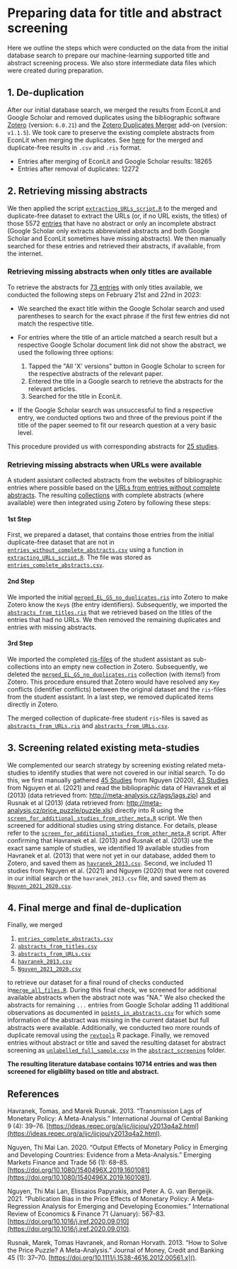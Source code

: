 # Preparing data for title and abstract screening

Here we outline the steps which were conducted on the data from the initial database search to prepare our machine-learning supported title and abstract screening process. We also store intermediate data files which were created during preparation.

## 1. De-duplication

After our initial database search, we merged the results from EconLit and Google Scholar and removed duplicates using the bibliographic software [Zotero](https://www.zotero.org/) (version: `6.0.21`) and the [Zotero Duplicates Merger](https://github.com/frangoud/ZoteroDuplicatesMerger) add-on (version: `v1.1.5`). We took care to preserve the existing complete abstracts from EconLit when merging the duplicates. See [here](merging_of_EL_and_GS_results_and_duplicate_removal) for the merged and duplicate-free results in `.csv` and `.ris` format.

- Entries after merging of EconLit and Google Scholar results: 18265
- Entries after removal of duplicates: 12272

## 2. Retrieving missing abstracts

We then applied the script [`extracting_URLs_script.R`](retrieving_missing_or_incomplete_abstracts/extracting_URLs_script.R) to the merged and duplicate-free dataset to extract the URLs (or, if no URL exists, the titles) of those 5572 [entries](retrieving_missing_or_incomplete_abstracts/entries_without_complete_abstracts.csv) that have no abstract or only an incomplete abstract (Google Scholar only extracts abbreviated abstracts and both Google Scholar and EconLit sometimes have missing abstracts). We then manually searched for these entries and retrieved their abstracts, if available, from the internet.

### Retrieving missing abstracts when only titles are available

To retrieve the abstracts for [73 entries](retrieving_missing_or_incomplete_abstracts/titles/titles1.txt) with only titles available, we conducted the following steps on February 21st and 22nd in 2023:

- We searched the exact title within the Google Scholar search and used parentheses to search for the exact phrase if the first few entries did not match the respective title.

- For entries where the title of an article matched a search result but a respective Google Scholar document link did not show the abstract, we used the following three options:  
  1. Tapped the "All 'X' versions" button in Google Scholar to screen for the respective abstracts of the relevant paper.
  2. Entered the title in a Google search to retrieve the abstracts for the relevant articles.
  3. Searched for the title in EconLit.
  
- If the Google Scholar search was unsuccessful to find a respective entry, we conducted options two and three of the previous point if the title of the paper seemed to fit our research question at a very basic level. 

This procedure provided us with corresponding abstracts for [25 studies](retrieving_missing_or_incomplete_abstracts/abstracts_from_titles.csv).

### Retrieving missing abstracts when URLs were available

A student assistant collected abstracts from the websites of bibliographic entries where possible based on the [URLs from entries without complete abstracts](retrieving_missing_or_incomplete_abstracts/URLs). The resulting [collections](retrieving_missing_or_incomplete_abstracts/RIS_files_from_URLs) with complete abstracts (where available) were then integrated using Zotero by following these steps:

#### 1st Step

First, we prepared a dataset, that contains those entries from the initial duplicate-free dataset that are not in [`entries_without_complete_abstracts.csv`](retrieving_missing_or_incomplete_abstracts/entries_without_complete_abstracts.csv) using a function in [`extracting_URLs_script.R`](retrieving_missing_or_incomplete_abstracts/extracting_URLs_script.R). The file was stored as [`entries_complete_abstracts.csv`](retrieving_missing_or_incomplete_abstracts/entries_complete_abstracts.csv).

#### 2nd Step

We imported the initial [`merged_EL_GS_no_duplicates.ris`](merging_of_EL_and_GS_results_and_duplicate_removal/merged_EL_GS_no_duplicates.ris) into Zotero to make Zotero know the `Key`s (the entry identifiers). Subsequently, we imported the [`abstracts_from_titles.ris`](retrieving_missing_or_incomplete_abstracts/abstracts_from_titles.ris) that we retrieved based on the titles of the entries that had no URLs. We then removed the remaining duplicates and entries with missing abstracts.

#### 3rd Step

We imported the completed [ris-files](retrieving_missing_or_incomplete_abstracts/RIS_files_from_URLs) of the student assistant as sub-collections into an empty new collection in Zotero. Subsequently, we deleted the [`merged_EL_GS_no_duplicates.ris`](merging_of_EL_and_GS_results_and_duplicate_removal/merged_EL_GS_no_duplicates.ris) collection (with items!) from Zotero. This procedure ensured that Zotero would have resolved any `Key` conflicts (identifier conflicts) between the original dataset and the `ris`-files from the student assistant. In a last step, we removed duplicated items directly in Zotero.

The merged collection of duplicate-free student `ris`-files is saved as [`abstracts_from_URLs.ris`](retrieving_missing_or_incomplete_abstracts/abstracts_from_URLs.ris) and [`abstracts_from_URLs.csv`](retrieving_missing_or_incomplete_abstracts/abstracts_from_URLs.csv).

## 3. Screening related existing meta-studies 

We complemented our search strategy by screening existing related meta-studies to identify studies that were not covered in our initial search. To do this, we first manually gathered [45 Studies](studies_from_other_meta_studies/Nguyen_2020.csv) from Nguyen (2020), [43 Studies](studies_from_other_meta_studies/Nguyen_2021.csv) from Nguyen et al. (2021) and read the bibliopraphic data of Havranek et al (2013) (data retrieved from: http://meta-analysis.cz/lags/lags.zip) and Rusnak et al (2013) (data retrieved from: http://meta-analysis.cz/price_puzzle/puzzle.xls) directly into R using the [`screen_for_additional_studies_from_other_meta.R`](studies_from_other_meta_studies/screen_for_additional_studies_from_other_meta.R) script.  We then screened for additional studies using string distance. For details, please refer to the [`screen_for_additional_studies_from_other_meta.R`](studies_from_other_meta_studies/screen_for_additional_studies_from_other_meta.R) script. After confirming that Havranek et al. (2013) and Rusnak et al. (2013) use the exact same sample of studies, we identified 19 available studies from Havranek et al. (2013) that were not yet in our database, added them to Zotero, and saved them as [`havranek_2013.csv`](studies_from_other_meta_studies/Havranek_2013.csv). Second, we included 11 studies from Nguyen et al. (2021) and Nguyen (2020) that were not covered in our initial search or the `havranek_2013.csv` file, and saved them as [`Nguyen_2021_2020.csv`](studies_from_other_meta_studies/Nguyen_2021_2020.csv).

## 4. Final merge and final de-duplication

Finally, we merged 

1. [`entries_complete_abstracts.csv`](retrieving_missing_or_incomplete_abstracts/entries_complete_abstracts.csv)
2. [`abstracts_from_titles.csv`](retrieving_missing_or_incomplete_abstracts/abstracts_from_titles.csv)
3. [`abstracts_from_URLs.csv`](retrieving_missing_or_incomplete_abstracts/abstracts_from_URLs.csv)
4. [`havranek_2013.csv`](studies_from_other_meta_studies/Havranek_2013.csv)
5. [`Nguyen_2021_2020.csv`](studies_from_other_meta_studies/Nguyen_2021_2020.csv)

to retrieve our dataset for a final round of checks conducted in[`merge_all_files.R`](merge_all_files.R). During this final check, we screened for additional available abstracts when the abstract note was "NA." We also checked the abstracts for remaining `...` entries from Google Scholar adding 11 additional observations as documented in [`points_in_abstracts.csv`](retrieving_missing_or_incomplete_abstracts/points_in_abstracts.csv) for which some information of the abstract was missing in the current dataset but full abstracts were available. Additionally, we conducted two more rounds of duplicate removal using the [`revtools`](https://CRAN.R-project.org/package=revtools) R package. Finally, we removed entries without abstract or title and saved the resulting dataset for abstract screening as [`unlabelled_full_sample.csv`](/data/study_search/database_search/processed/abstract_screening/unlabelled_full_sample.csv) in the [`abstract_screening`](/data/study_search/database_search/processed/abstract_screening) folder.

__The resulting literature database contains 10714 entries and was then screened for eligiblilty based on title and abstract.__

## References

Havranek, Tomas, and Marek Rusnak. 2013. “Transmission Lags of Monetary Policy: A Meta-Analysis.” International Journal of Central Banking 9 (4): 39–76. [https://ideas.repec.org/a/ijc/ijcjou/y2013q4a2.html](https://ideas.repec.org/a/ijc/ijcjou/y2013q4a2.html). 

Nguyen, Thi Mai Lan. 2020. “Output Effects of Monetary Policy in Emerging and Developing Countries: Evidence from a Meta-Analysis.” Emerging Markets Finance and Trade 56 (1): 68–85. [https://doi.org/10.1080/1540496X.2019.1601081](https://doi.org/10.1080/1540496X.2019.1601081).

Nguyen, Thi Mai Lan, Elissaios Papyrakis, and Peter A. G. van Bergeijk. 2021. “Publication Bias in the Price Effects of Monetary Policy: A Meta-Regression Analysis for Emerging and Developing Economies.” International Review of Economics & Finance 71 (January): 567–83. [https://doi.org/10.1016/j.iref.2020.09.010](https://doi.org/10.1016/j.iref.2020.09.010).

Rusnak, Marek, Tomas Havranek, and Roman Horvath. 2013. “How to Solve the Price Puzzle? A Meta-Analysis.” Journal of Money, Credit and Banking 45 (1): 37–70. [https://doi.org/10.1111/j.1538-4616.2012.00561.x]().

